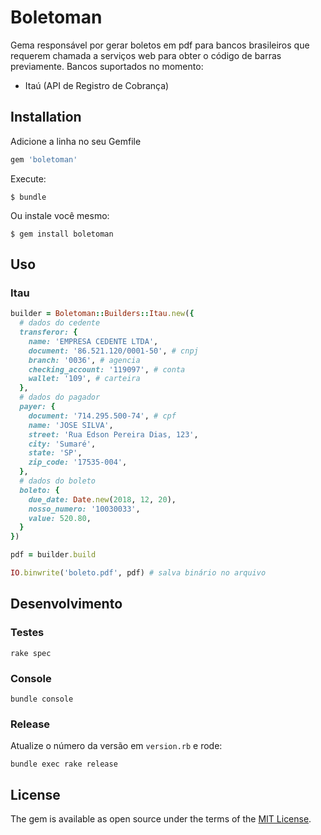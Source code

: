 # Boletoman

Gema responsável por gerar boletos em pdf para bancos brasileiros que requerem chamada a serviços web para obter o código de barras previamente. Bancos suportados no momento:

- Itaú (API de Registro de Cobrança)

## Installation

Adicione a linha no seu Gemfile

```ruby
gem 'boletoman'
```

Execute:

    $ bundle

Ou instale você mesmo:

    $ gem install boletoman

## Uso

### Itau

```ruby
builder = Boletoman::Builders::Itau.new({
  # dados do cedente
  transferor: {
    name: 'EMPRESA CEDENTE LTDA',
    document: '86.521.120/0001-50', # cnpj
    branch: '0036', # agencia
    checking_account: '119097', # conta
    wallet: '109', # carteira
  },
  # dados do pagador
  payer: {
    document: '714.295.500-74', # cpf
    name: 'JOSE SILVA',
    street: 'Rua Edson Pereira Dias, 123',
    city: 'Sumaré',
    state: 'SP',
    zip_code: '17535-004',
  },
  # dados do boleto
  boleto: {
    due_date: Date.new(2018, 12, 20),
    nosso_numero: '10030033',
    value: 520.80,
  }
})

pdf = builder.build

IO.binwrite('boleto.pdf', pdf) # salva binário no arquivo
```

## Desenvolvimento

### Testes

`rake spec`

### Console

`bundle console`

### Release

Atualize o número da versão em `version.rb` e rode:

`bundle exec rake release`

## License

The gem is available as open source under the terms of the [MIT License](https://opensource.org/licenses/MIT).
